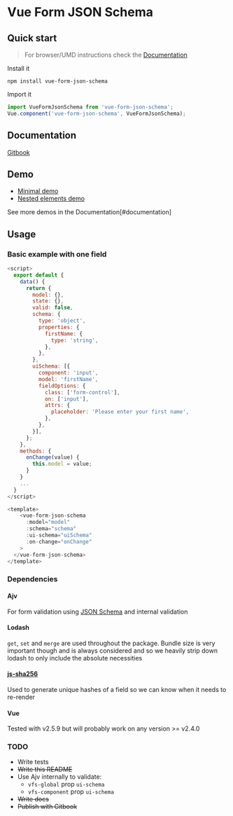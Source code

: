 # Vue Form JSON Schema


## Quick start

> For browser/UMD instructions check the [Documentation](#documentation)

Install it

`npm install vue-form-json-schema`

Import it

```js
import VueFormJsonSchema from 'vue-form-json-schema';
Vue.component('vue-form-json-schema', VueFormJsonSchema);
```

## Documentation

[Gitbook](https://jarvelov.gitbooks.io/vue-form-json-schema)

## Demo

* [Minimal demo](https://www.webpackbin.com/bins/-L0_48pIxbUFNG8f87pI)
* [Nested elements demo](https://www.webpackbin.com/bins/-L0_5kwqJixNYqtpiYxd])

See more demos in the Documentation[#documentation]

## Usage

### Basic example with one field

```js
<script>
  export default {
    data() {
      return {
        model: {},
        state: {},
        valid: false,
        schema: {
          type: 'object',
          properties: {
            firstName: {
              type: 'string',
            },
          },
        },
        uiSchema: [{
          component: 'input',
          model: 'firstName',
          fieldOptions: {
            class: ['form-control'],
            on: ['input'],
            attrs: {
              placeholder: 'Please enter your first name',
            },
          },
        }],
      };
    },
    methods: {
      onChange(value) {
        this.model = value;
      }
    }
    ...
  }
</script>

<template>
    <vue-form-json-schema
      :model="model"
      :schema="schema"
      :ui-schema="uiSchema"
      :on-change="onChange"
    >
  </vue-form-json-schema>
</template>
```

### Dependencies

#### Ajv
For form validation using [JSON Schema](http://json-schema.org/) and internal validation

#### Lodash
`get`, `set` and `merge` are used throughout the package.
Bundle size is very important though and is always considered and so we heavily strip down lodash to only include the absolute necessities

#### [js-sha256](https://github.com/emn178/js-sha256)

Used to generate unique hashes of a field so we can know when it needs to re-render

#### Vue

Tested with v2.5.9 but will probably work on any version >= v2.4.0

### TODO

* Write tests
* ~~Write this README~~
* Use Ajv internally to validate:
  * `vfs-global` prop `ui-schema`
  * `vfs-component` prop `ui-schema`
* ~~Write docs~~
* ~~Publish with Gitbook~~
